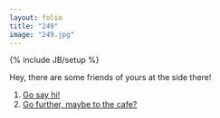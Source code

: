 ```yaml
---
layout: folio
title: "249"
image: "249.jpg"
---
```

{% include JB/setup %}

<div class="copy">
	<p>Hey, there are some friends of yours at the side there!</p>
</div>

<div class="choice">
	<ol>
		<li><a href="250.html">
			Go say hi!
		</a></li>
		<li><a href="252.html">
			Go further, maybe to the cafe?
		</a></li>
	</ol>
</div>